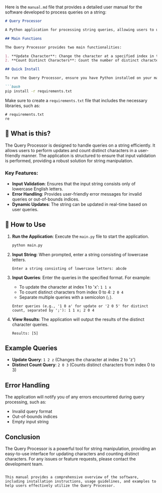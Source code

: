 Here is the `manual.md` file that provides a detailed user manual for the software developed to process queries on a string:

```markdown
# Query Processor

A Python application for processing string queries, allowing users to update characters in a string and count distinct characters in specified substrings.

## Main Functions

The Query Processor provides two main functionalities:

1. **Update Character**: Change the character at a specified index in the string if it differs from the current character.
2. **Count Distinct Characters**: Count the number of distinct characters in a substring defined by a range of indices.

## Quick Install

To run the Query Processor, ensure you have Python installed on your machine. You can install the required dependencies using pip:

```bash
pip install -r requirements.txt
```

Make sure to create a `requirements.txt` file that includes the necessary libraries, such as:

```
# requirements.txt
re
```

## 🤔 What is this?

The Query Processor is designed to handle queries on a string efficiently. It allows users to perform updates and count distinct characters in a user-friendly manner. The application is structured to ensure that input validation is performed, providing a robust solution for string manipulation.

### Key Features:

- **Input Validation**: Ensures that the input string consists only of lowercase English letters.
- **Error Handling**: Provides user-friendly error messages for invalid queries or out-of-bounds indices.
- **Dynamic Updates**: The string can be updated in real-time based on user queries.

## 📖 How to Use

1. **Run the Application**: Execute the `main.py` file to start the application.

   ```bash
   python main.py
   ```

2. **Input String**: When prompted, enter a string consisting of lowercase letters.

   ```
   Enter a string consisting of lowercase letters: abcde
   ```

3. **Input Queries**: Enter the queries in the specified format. For example:
   - To update the character at index 1 to 'x': `1 1 x`
   - To count distinct characters from index 0 to 4: `2 0 4`
   - Separate multiple queries with a semicolon (`;`).

   ```
   Enter queries (e.g., '1 0 a' for update or '2 0 5' for distinct count, separated by ';'): 1 1 x; 2 0 4
   ```

4. **View Results**: The application will output the results of the distinct character queries.

   ```
   Results: [5]
   ```

## Example Queries

- **Update Query**: `1 2 z` (Changes the character at index 2 to 'z')
- **Distinct Count Query**: `2 0 3` (Counts distinct characters from index 0 to 3)

## Error Handling

The application will notify you of any errors encountered during query processing, such as:

- Invalid query format
- Out-of-bounds indices
- Empty input string

## Conclusion

The Query Processor is a powerful tool for string manipulation, providing an easy-to-use interface for updating characters and counting distinct characters. For any issues or feature requests, please contact the development team.
```

This manual provides a comprehensive overview of the software, including installation instructions, usage guidelines, and examples to help users effectively utilize the Query Processor.